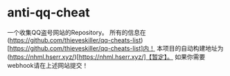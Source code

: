 # anti-qq-cheat
一个收集QQ盗号网站的Repository。
所有的信息在(https://github.com/thieveskiller/qq-cheats-list)[https://github.com/thieveskiller/qq-cheats-list]内！
本项目的自动构建地址为(https://nhml.hserr.xyz/)[https://nhml.hserr.xyz/]【暂定】。
如果你需要webhook请在上述网站提交！
